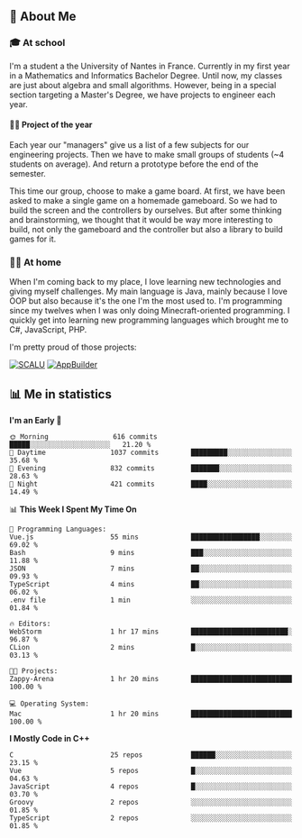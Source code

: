 ## 👀 About Me

### 🎓 At school

I'm a student a the University of Nantes in France. Currently in my first year in a Mathematics and Informatics Bachelor Degree. Until now, my classes are just about algebra and small algorithms. However, being in a special section targeting a Master's Degree, we have projects to engineer each year. 

#### 🔧🔬 Project of the year

Each year our "managers" give us a list of a few subjects for our engineering projects. Then we have to make small groups of students (~4 students on average). And return a prototype before the end of the semester.

This time our group, choose to make a game board. At first, we have been asked to make a single game on a homemade gameboard. So we had to build the screen and the controllers by ourselves. 
But after some thinking and brainstorming, we thought that it would be way more interesting to build, not only the gameboard and the controller but also a library to build games for it.

### 👨‍💻 At home

When I'm coming back to my place, I love learning new technologies and giving myself challenges. My main language is Java, mainly because I love OOP but also because it's the one I'm the most used to. I'm programming since my twelves when I was only doing Minecraft-oriented programming.  I quickly get into learning new programming languages which brought me to C#, JavaScript, PHP. 

I'm pretty proud of those projects:

[![SCALU](https://github-readme-stats.vercel.app/api/pin?username=renardfute&repo=SCALU)](https://github.com/renardfute/scalu)
[![AppBuilder](https://github-readme-stats.vercel.app/api/pin?username=pulsedev2&repo=AppBuilder)](https://github.com/pulsedev2/AppBuilder)

## 📊 Me in statistics
<!--START_SECTION:waka-->
**I'm an Early 🐤** 

```text
🌞 Morning                616 commits         █████░░░░░░░░░░░░░░░░░░░░   21.20 % 
🌆 Daytime                1037 commits        █████████░░░░░░░░░░░░░░░░   35.68 % 
🌃 Evening                832 commits         ███████░░░░░░░░░░░░░░░░░░   28.63 % 
🌙 Night                  421 commits         ████░░░░░░░░░░░░░░░░░░░░░   14.49 % 
```


📊 **This Week I Spent My Time On** 

```text
💬 Programming Languages: 
Vue.js                   55 mins             █████████████████░░░░░░░░   69.02 % 
Bash                     9 mins              ███░░░░░░░░░░░░░░░░░░░░░░   11.88 % 
JSON                     7 mins              ██░░░░░░░░░░░░░░░░░░░░░░░   09.93 % 
TypeScript               4 mins              ██░░░░░░░░░░░░░░░░░░░░░░░   06.02 % 
.env file                1 min               ░░░░░░░░░░░░░░░░░░░░░░░░░   01.84 % 

🔥 Editors: 
WebStorm                 1 hr 17 mins        ████████████████████████░   96.87 % 
CLion                    2 mins              █░░░░░░░░░░░░░░░░░░░░░░░░   03.13 % 

🐱‍💻 Projects: 
Zappy-Arena              1 hr 20 mins        █████████████████████████   100.00 % 

💻 Operating System: 
Mac                      1 hr 20 mins        █████████████████████████   100.00 % 
```

**I Mostly Code in C++** 

```text
C                        25 repos            ██████░░░░░░░░░░░░░░░░░░░   23.15 % 
Vue                      5 repos             █░░░░░░░░░░░░░░░░░░░░░░░░   04.63 % 
JavaScript               4 repos             █░░░░░░░░░░░░░░░░░░░░░░░░   03.70 % 
Groovy                   2 repos             ░░░░░░░░░░░░░░░░░░░░░░░░░   01.85 % 
TypeScript               2 repos             ░░░░░░░░░░░░░░░░░░░░░░░░░   01.85 % 
```




<!--END_SECTION:waka-->
